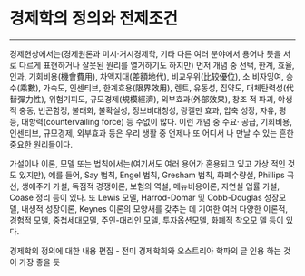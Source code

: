 # 경제학의 정의와 전제조건

----

경제현상에서는(경제원론과 미시·거시경제학, 기타 다른 여러 분야에서 용어나 뜻을 서로 다르게 표현하거나 잘못된 원리를 열거하기도 하지만) 먼저 개념 중 선택, 한계, 효율, 인과, 기회비용(機會費用), 차액지대(差額地代), 비교우위(比较優位), 소 비자잉여, 승수(乘數), 가속도, 인센티브, 한계효용(限界效用), 렌트, 유동성, 집약도, 대체탄력성(代替彈力性), 위험기피도, 규모경제(規模經濟), 외부효과(外部效果), 창조 적 파괴, 야생적 충동, 빈곤함정, 불태화, 불확실성, 정보비대칭성, 랑겔만 효과, 압축 성장, 자유, 평등, 대항력(countervailing force) 등 수없이 많다. 이런 개념 중 수요· 공급, 기회비용, 인센티브, 규모경제, 외부효과 등은 우리 생활 중 언제나 또 어디서 나 만날 수 있는 흔한 중요한 원리들이다.

가설이나 이론, 모델 또는 법칙에서는(여기서도 여러 용어가 혼용되고 있고 가상 적인 것도 있지만), 예를 들어, Say 법칙, Engel 법칙, Gresham 법칙, 화폐수량설, Phillips 곡선, 생애주기 가설, 독점적 경쟁이론, 보험의 역설, 메뉴비용이론, 자연실 업률 가설, Coase 정리 등이 있다. 또 Lewis 모델, Harrod-Domar 및 Cobb-Douglas 성장모델, 내생적 성장이론, Keynes 이론의 모양새를 갖추는 데 기여한 여러 다양한 이론적, 경험적 모델, 중첩세대모델, 주인-대리인 모델, 투자옵션모델, 화폐적 착오모 델 등이 있다.

경제학의 정의에 대한 내용 편집 - 전미 경제학회와 오스트리아 학파의 글 인용 하는 것이 가장 좋을 듯 

